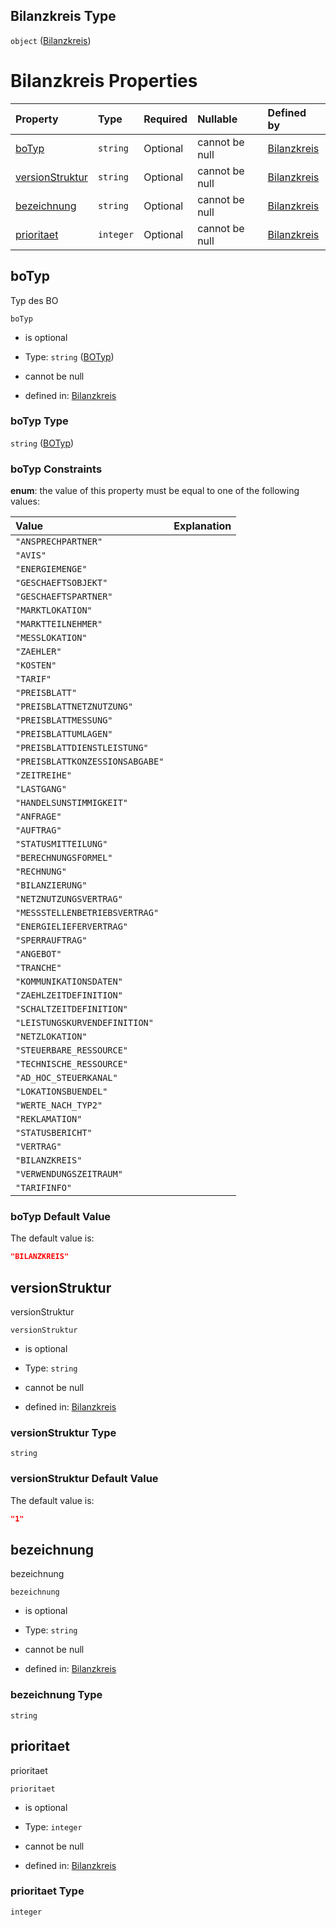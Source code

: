 ## Bilanzkreis Type

`object` ([Bilanzkreis](bilanzkreis.md))

# Bilanzkreis Properties

| Property                            | Type      | Required | Nullable       | Defined by                                                                                                                                                                                    |
| :---------------------------------- | :-------- | :------- | :------------- | :-------------------------------------------------------------------------------------------------------------------------------------------------------------------------------------------- |
| [boTyp](#botyp)                     | `string`  | Optional | cannot be null | [Bilanzkreis](botyp.md "https://raw.githubusercontent.com/conuti-gmbh/bo4e-schema/master/schemas/v1/enum/BOTyp.schema.json#/properties/boTyp")                                                |
| [versionStruktur](#versionstruktur) | `string`  | Optional | cannot be null | [Bilanzkreis](bilanzkreis-properties-versionstruktur.md "https://raw.githubusercontent.com/conuti-gmbh/bo4e-schema/master/schemas/v1/bo/Bilanzkreis.schema.json#/properties/versionStruktur") |
| [bezeichnung](#bezeichnung)         | `string`  | Optional | cannot be null | [Bilanzkreis](bilanzkreis-properties-bezeichnung.md "https://raw.githubusercontent.com/conuti-gmbh/bo4e-schema/master/schemas/v1/bo/Bilanzkreis.schema.json#/properties/bezeichnung")         |
| [prioritaet](#prioritaet)           | `integer` | Optional | cannot be null | [Bilanzkreis](bilanzkreis-properties-prioritaet.md "https://raw.githubusercontent.com/conuti-gmbh/bo4e-schema/master/schemas/v1/bo/Bilanzkreis.schema.json#/properties/prioritaet")           |

## boTyp

Typ des BO

`boTyp`

*   is optional

*   Type: `string` ([BOTyp](botyp.md))

*   cannot be null

*   defined in: [Bilanzkreis](botyp.md "https://raw.githubusercontent.com/conuti-gmbh/bo4e-schema/master/schemas/v1/enum/BOTyp.schema.json#/properties/boTyp")

### boTyp Type

`string` ([BOTyp](botyp.md))

### boTyp Constraints

**enum**: the value of this property must be equal to one of the following values:

| Value                           | Explanation |
| :------------------------------ | :---------- |
| `"ANSPRECHPARTNER"`             |             |
| `"AVIS"`                        |             |
| `"ENERGIEMENGE"`                |             |
| `"GESCHAEFTSOBJEKT"`            |             |
| `"GESCHAEFTSPARTNER"`           |             |
| `"MARKTLOKATION"`               |             |
| `"MARKTTEILNEHMER"`             |             |
| `"MESSLOKATION"`                |             |
| `"ZAEHLER"`                     |             |
| `"KOSTEN"`                      |             |
| `"TARIF"`                       |             |
| `"PREISBLATT"`                  |             |
| `"PREISBLATTNETZNUTZUNG"`       |             |
| `"PREISBLATTMESSUNG"`           |             |
| `"PREISBLATTUMLAGEN"`           |             |
| `"PREISBLATTDIENSTLEISTUNG"`    |             |
| `"PREISBLATTKONZESSIONSABGABE"` |             |
| `"ZEITREIHE"`                   |             |
| `"LASTGANG"`                    |             |
| `"HANDELSUNSTIMMIGKEIT"`        |             |
| `"ANFRAGE"`                     |             |
| `"AUFTRAG"`                     |             |
| `"STATUSMITTEILUNG"`            |             |
| `"BERECHNUNGSFORMEL"`           |             |
| `"RECHNUNG"`                    |             |
| `"BILANZIERUNG"`                |             |
| `"NETZNUTZUNGSVERTRAG"`         |             |
| `"MESSSTELLENBETRIEBSVERTRAG"`  |             |
| `"ENERGIELIEFERVERTRAG"`        |             |
| `"SPERRAUFTRAG"`                |             |
| `"ANGEBOT"`                     |             |
| `"TRANCHE"`                     |             |
| `"KOMMUNIKATIONSDATEN"`         |             |
| `"ZAEHLZEITDEFINITION"`         |             |
| `"SCHALTZEITDEFINITION"`        |             |
| `"LEISTUNGSKURVENDEFINITION"`   |             |
| `"NETZLOKATION"`                |             |
| `"STEUERBARE_RESSOURCE"`        |             |
| `"TECHNISCHE_RESSOURCE"`        |             |
| `"AD_HOC_STEUERKANAL"`          |             |
| `"LOKATIONSBUENDEL"`            |             |
| `"WERTE_NACH_TYP2"`             |             |
| `"REKLAMATION"`                 |             |
| `"STATUSBERICHT"`               |             |
| `"VERTRAG"`                     |             |
| `"BILANZKREIS"`                 |             |
| `"VERWENDUNGSZEITRAUM"`         |             |
| `"TARIFINFO"`                   |             |

### boTyp Default Value

The default value is:

```json
"BILANZKREIS"
```

## versionStruktur

versionStruktur

`versionStruktur`

*   is optional

*   Type: `string`

*   cannot be null

*   defined in: [Bilanzkreis](bilanzkreis-properties-versionstruktur.md "https://raw.githubusercontent.com/conuti-gmbh/bo4e-schema/master/schemas/v1/bo/Bilanzkreis.schema.json#/properties/versionStruktur")

### versionStruktur Type

`string`

### versionStruktur Default Value

The default value is:

```json
"1"
```

## bezeichnung

bezeichnung

`bezeichnung`

*   is optional

*   Type: `string`

*   cannot be null

*   defined in: [Bilanzkreis](bilanzkreis-properties-bezeichnung.md "https://raw.githubusercontent.com/conuti-gmbh/bo4e-schema/master/schemas/v1/bo/Bilanzkreis.schema.json#/properties/bezeichnung")

### bezeichnung Type

`string`

## prioritaet

prioritaet

`prioritaet`

*   is optional

*   Type: `integer`

*   cannot be null

*   defined in: [Bilanzkreis](bilanzkreis-properties-prioritaet.md "https://raw.githubusercontent.com/conuti-gmbh/bo4e-schema/master/schemas/v1/bo/Bilanzkreis.schema.json#/properties/prioritaet")

### prioritaet Type

`integer`
